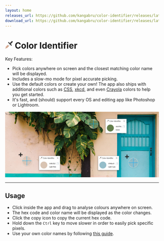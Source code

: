 ```yaml
---
layout: home
releases_url: https://github.com/kangabru/color-identifier/releases/latest
download_url: https://github.com/kangabru/color-identifier/releases/latest/download/Color.Identifier.zip
---
```


# ![Icon](https://raw.githubusercontent.com/kangabru/color-identifier/assets/assets/logo.png) Color Identifier

Key Features:
- Pick colors anywhere on screen and the closest matching color name will be displayed.
- Includes a slow-mo mode for pixel accurate picking.
- Use the default colors or create your own! The app also ships with additional colors such as [CSS](https://www.w3schools.com/colors/colors_groups.asp), [xkcd](https://xkcd.com/color/rgb/), and even [Crayola](https://en.wikipedia.org/wiki/List_of_Crayola_crayon_colors) colors to help you get started.
- It's fast, and (should) support every OS and editing app like Photoshop or Lightroom.

![Banner Image](https://raw.githubusercontent.com/kangabru/color-identifier/assets/assets/banner.jpg)

---

## Usage

- Click inside the app and drag to analyse colours anywhere on screen.
- The hex code and color name will be displayed as the color changes.
- Click the copy icon to copy the current hex code.
- Hold down the `Ctrl` key to move slower in order to easily pick specific pixels.
- Use your own color names by following [this guide](colors/readme.md).
